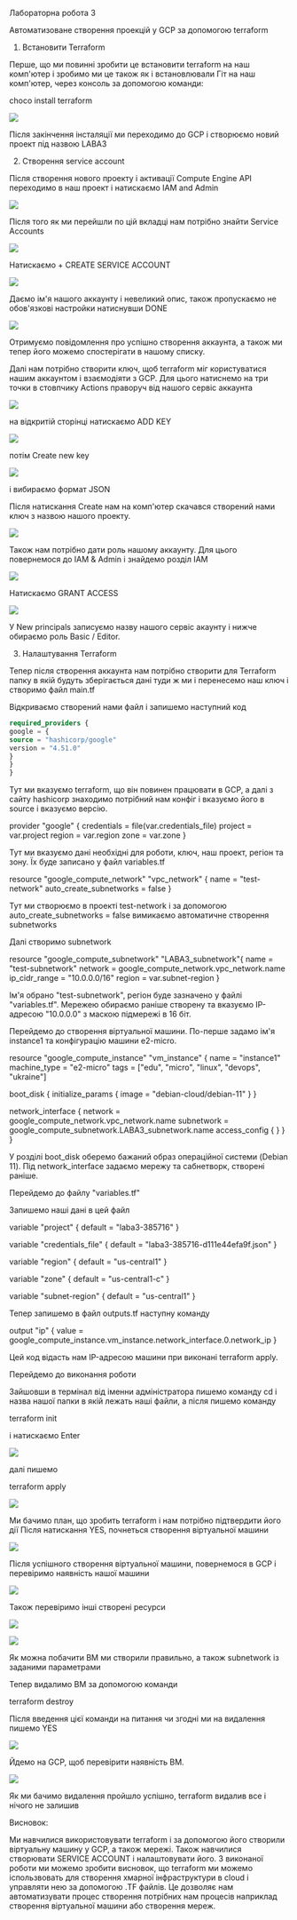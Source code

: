 Лабораторна робота 3

Автоматизоване створення проекцій у GCP за допомогою terraform

1. Встановити Terraform

Перше, що ми повинні зробити це встановити terraform на наш комп'ютер і зробимо ми це також як і встановлювали Гіт на наш комп'ютер, через консоль за допомогою команди:

choco install terraform

![](install.png)

Після закінчення інсталяції ми переходимо до GCP і створюємо новий проект під назвою LABA3


2. Створення service account

Після створення нового проекту і активації Compute Engine API переходимо в наш проект і натискаємо IAM and Admin

![](admin.png)

Після того як ми перейшли по цій вкладці нам потрібно знайти Service Accounts

![](Service.png)

Натискаємо + CREATE SERVICE ACCOUNT

![](Create.png)

Даємо ім'я нашого аккаунту і невеликий опис, також пропускаємо не обов'язкові настройки натиснувши DONE

![](DONE.png)

Отримуємо повідомлення про успішно створення аккаунта, а також ми тепер його можемо спостерігати в нашому списку.

Далі нам потрібно створити ключ, щоб terraform міг користуватися нашим аккаунтом і взаємодіяти з GCP. Для цього натиснемо на три точки в стовпчику Actions праворуч від нашого сервіс аккаунта

![](key.png)

на відкритій сторінці натискаємо ADD KEY

![](ADD.png)

потім Create new key

![](newkey.png)

і вибираємо формат JSON

Після натискання Create нам на комп'ютер скачався створений нами ключ з назвою нашого проекту.

![](downloadkey.png)

Також нам потрібно дати роль нашому аккаунту. Для цього повернемося до IAM & Admin і знайдемо розділ IAM

![](IAM.png)

Натискаємо GRANT ACCESS

![](editor.png)

У New principals записуємо назву нашого сервіс акаунту і нижче обираємо роль Basic / Editor.

3. Налаштування Terraform

Тепер після створення аккаунта нам потрібно створити для Terraform папку в якій будуть зберігається дані туди ж ми і перенесемо наш ключ і створимо файл main.tf

Відкриваємо створений нами файл і запишемо наступний код

```terraform {
required_providers {
google = {
source = "hashicorp/google"
version = "4.51.0"
}
}
}
```
Тут ми вказуємо terraform, що він повинен працювати в GCP, а далі з сайту hashicorp знаходимо потрібний нам конфіг і вказуємо його в source і вказуємо версію.

provider "google" {
credentials = file(var.credentials_file)
project = var.project
region = var.region
zone = var.zone
}

Тут ми вказуємо дані необхідні для роботи, ключ, наш проект, регіон та зону. Їх буде записано у файл variables.tf

resource "google_compute_network" "vpc_network" {
name = "test-network"
auto_create_subnetworks = false
}

Тут ми створюємо в проекті test-network і за допомогою auto_create_subnetworks = false вимикаємо автоматичне створення subnetworks

Далі створимо subnetwork

resource "google_compute_subnetwork" "LABA3_subnetwork"{
name = "test-subnetwork"
network = google_compute_network.vpc_network.name
ip_cidr_range = "10.0.0.0/16"
region = var.subnet-region
}


Ім'я обрано "test-subnetwork", регіон буде зазначено у файлі "variables.tf". Мережею обираємо раніше створену та вказуємо IP-адресою "10.0.0.0" з маскою підмережі в 16 біт.

Перейдемо до створення віртуальної машини. По-перше задамо ім'я instance1 та конфігурацію машини e2-micro.

resource "google_compute_instance" "vm_instance" {
name = "instance1"
machine_type = "e2-micro"
tags = ["edu", "micro", "linux", "devops", "ukraine"]

boot_disk {
initialize_params {
image = "debian-cloud/debian-11"
}
}

network_interface {
network = google_compute_network.vpc_network.name
subnetwork = google_compute_subnetwork.LABA3_subnetwork.name
access_config {
}
}
}

У розділі boot_disk оберемо бажаний образ операційної системи (Debian 11). Під network_interface задаємо мережу та сабнетворк, створені раніше.

Перейдемо до файлу "variables.tf"

Запишемо наші дані в цей файл

variable "project" {
default = "laba3-385716"
}

variable "credentials_file" {
default = "laba3-385716-d111e44efa9f.json"
}

variable "region" {
default = "us-central1"
}

variable "zone" {
default = "us-central1-c"
}

variable "subnet-region" {
default = "us-central1"
}

Тепер запишемо в файл outputs.tf наступну команду

output "ip" {
value = google_compute_instance.vm_instance.network_interface.0.network_ip
}

Цей код відасть нам IP-адресою машини при виконані terraform apply.

Перейдемо до виконання роботи

Зайшовши в термінал від іменни адміністратора пишемо команду cd і назва нашої папки в якій лежать наші файли, а після пишемо команду

terraform init

і натискаємо Enter

![](init.png)

далі пишемо

terraform apply

![](YES.png)

Ми бачимо план, що зробить terraform і нам потрібно підтвердити його дії
Після натискання YES, почнеться створення віртуальної машини

![](final.png)

Після успішного створення віртуальної машини, повернемося в GCP і перевіримо наявність нашої машини

![](lab3.png)

Також перевіримо інші створені ресурси

![](vpcnetwork.png)

![](subnets.png)

Як можна побачити ВМ ми створили правильно, а також subnetwork із заданими параметрами

Тепер видалимо ВМ за допомогою команди

terraform destroy

Після введення цієї команди на питання чи згодні ми на видалення пишемо YES

![](destroy.png)

Йдемо на GCP, щоб перевірити наявність ВМ.

![](finish.png)

Як ми бачимо видалення пройшло успішно, terraform видалив все і нічого не залишив

Висновок:

Ми навчилися використовувати terraform і за допомогою його створили віртуальну машину у GCP, а також мережі. Також навчилися створювати SERVICE ACCOUNT і налаштовувати його. З виконаної роботи ми можемо зробити висновок, що terraform ми можемо іспользвовать для створення хмарної інфраструктури в cloud і управляти нею за допомогою .TF файлів. Це дозволяє нам автоматизувати процес створення потрібних нам процесів наприклад створення віртуальної машини або створення мереж.